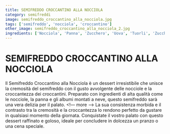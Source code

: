 ```yaml
---
title: SEMIFREDDO CROCCANTINO ALLA NOCCIOLA
category: semifreddi
image: semifreddo_croccantino_alla_nocciola.jpg
tags: ['semifreddo', 'nocciola', 'croccantino']
other_image: semifreddo_croccantino_alla_nocciola_2.jpg
ingredients: ['Nocciola', 'Panna', 'Zucchero', 'Uova', 'Tuorli', 'Zucchero A Velo', 'Croccantini']
---
```

# SEMIFREDDO CROCCANTINO ALLA NOCCIOLA
Il Semifreddo Croccantino alla Nocciola è un dessert irresistibile che unisce la cremosità del semifreddo con il gusto avvolgente delle nocciole e la croccantezza dei croccantini. Preparato con ingredienti di alta qualità come le nocciole, la panna e gli albumi montati a neve, questo semifreddo sarà una vera delizia per il palato.
<!— more —>
La sua consistenza morbida e il contrasto tra la cremosità e la croccantezza lo rendono perfetto da gustare in qualsiasi momento della giornata. Conquistate il vostro palato con questo dessert raffinato e goloso, ideale per concludere in dolcezza un pranzo o una cena speciale.
